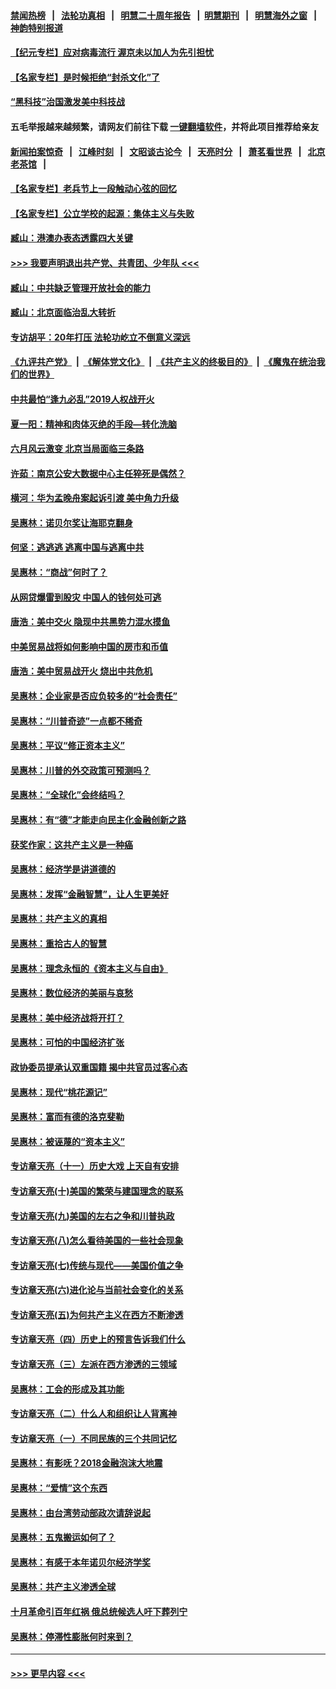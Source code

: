 #### [禁闻热榜](热点新闻.md?=0)  &nbsp;&nbsp;|&nbsp;&nbsp; [法轮功真相](https://github.com/gfw-breaker/truth/blob/master/README.md?=0) &nbsp;&nbsp;|&nbsp;&nbsp; [明慧二十周年报告](https://github.com/gfw-breaker/mh-reports/blob/master/README.md?=0) &nbsp;&nbsp;|&nbsp;&nbsp;[明慧期刊](https://github.com/gfw-breaker/mh-qikan) &nbsp;&nbsp;|&nbsp;&nbsp; [明慧海外之窗](https://github.com/gfw-breaker/mh-news/blob/master/README.md?=0) &nbsp;&nbsp;|&nbsp;&nbsp; [神韵特别报道](https://github.com/gfw-breaker/mh-news/blob/master/shenyun.md?=0)
#### [【纪元专栏】应对病毒流行 渥京未以加人为先引担忧](../pages/nsc423/n11875714.md?t=02241431) 
#### [【名家专栏】是时候拒绝“封杀文化”了](../pages/nsc423/n11814093.md?t=02241431) 
#### [“黑科技”治国激发美中科技战](../pages/nsc423/n11638056.md?t=02241431) 
#### 五毛举报越来越频繁，请网友们前往下载 [一键翻墙软件](https://github.com/gfw-breaker/ssr-accounts)，并将此项目推荐给亲友
#### [新闻拍案惊奇](https://github.com/gfw-breaker/banned-news/blob/master/pages/link4.md) &nbsp;&nbsp;|&nbsp;&nbsp; [江峰时刻](https://github.com/gfw-breaker/banned-news/blob/master/pages/link4.md) &nbsp;&nbsp;|&nbsp;&nbsp; [文昭谈古论今](https://github.com/gfw-breaker/banned-news/blob/master/pages/link4.md) &nbsp;&nbsp;|&nbsp;&nbsp; [天亮时分](https://github.com/gfw-breaker/banned-news/blob/master/pages/link4.md) &nbsp;&nbsp;|&nbsp;&nbsp; [萧茗看世界](https://github.com/gfw-breaker/banned-news/blob/master/pages/link4.md) &nbsp;&nbsp;|&nbsp;&nbsp; [北京老茶馆](https://github.com/gfw-breaker/banned-news/blob/master/pages/link4.md) &nbsp;&nbsp;|&nbsp;&nbsp; 
#### [【名家专栏】老兵节上一段触动心弦的回忆](../pages/nsc423/n11646016.md?t=02241431) 
#### [【名家专栏】公立学校的起源：集体主义与失败](../pages/nsc423/n11601833.md?t=02241431) 
#### [臧山：港澳办表态透露四大关键](../pages/nsc423/n11421628.md?t=02241431) 
#### [>>> 我要声明退出共产党、共青团、少年队 <<<](https://github.com/begood0513/goodnews/blob/master/quit/letter.md) 
#### [臧山：中共缺乏管理开放社会的能力](../pages/nsc423/n11407457.md?t=02241431) 
#### [臧山：北京面临治乱大转折](../pages/nsc423/n11406895.md?t=02241431) 
#### [专访胡平：20年打压 法轮功屹立不倒意义深远](../pages/nsc423/n11398800.md?t=02241431) 
#### [《九评共产党》](https://github.com/begood0513/9ping.md/blob/master/README.md) &nbsp;|&nbsp; [《解体党文化》](../../../../jtdwh.md/blob/master/README.md)  &nbsp;|&nbsp; [《共产主义的终极目的》](../../../../gczydzjmd.md/blob/master/README.md) &nbsp;|&nbsp; [《魔鬼在统治我们的世界》](../../../../mgztzwmdsj.md/blob/master/README.md) 
#### [中共最怕“逢九必乱”2019人权战开火](../pages/nsc423/n11385248.md?t=02241431) 
#### [夏一阳：精神和肉体灭绝的手段—转化洗脑](../pages/nsc423/n11368250.md?t=02241431) 
#### [六月风云激变 北京当局面临三条路](../pages/nsc423/n11313668.md?t=02241431) 
#### [许茹：南京公安大数据中心主任猝死是偶然？](../pages/nsc423/n11064744.md?t=02241431) 
#### [横河：华为孟晚舟案起诉引渡 美中角力升级](../pages/nsc423/n11027230.md?t=02241431) 
#### [吴惠林：诺贝尔奖让海耶克翻身](../pages/nsc423/n10890049.md?t=02241431) 
#### [何坚：逃逃逃 逃离中国与逃离中共](../pages/nsc423/n10592891.md?t=02241431) 
#### [吴惠林：“商战”何时了？](../pages/nsc423/n10573558.md?t=02241431) 
#### [从网贷爆雷到股灾 中国人的钱何处可逃](../pages/nsc423/n10572800.md?t=02241431) 
#### [唐浩：美中交火 隐现中共黑势力混水摸鱼](../pages/nsc423/n10544040.md?t=02241431) 
#### [中美贸易战将如何影响中国的房市和币值](../pages/nsc423/n10543697.md?t=02241431) 
#### [唐浩：美中贸易战开火 烧出中共危机](../pages/nsc423/n10540126.md?t=02241431) 
#### [吴惠林：企业家是否应负较多的“社会责任”](../pages/nsc423/n10535022.md?t=02241431) 
#### [吴惠林：“川普奇迹”一点都不稀奇](../pages/nsc423/n10512808.md?t=02241431) 
#### [吴惠林：平议“修正资本主义”](../pages/nsc423/n10495724.md?t=02241431) 
#### [吴惠林：川普的外交政策可预测吗？](../pages/nsc423/n10462387.md?t=02241431) 
#### [吴惠林：“全球化”会终结吗？](../pages/nsc423/n10452838.md?t=02241431) 
#### [吴惠林：有“德”才能走向民主化金融创新之路](../pages/nsc423/n10432292.md?t=02241431) 
#### [获奖作家：这共产主义是一种癌](../pages/nsc423/n10431541.md?t=02241431) 
#### [吴惠林：经济学是讲道德的](../pages/nsc423/n10398014.md?t=02241431) 
#### [吴惠林：发挥“金融智慧”，让人生更美好](../pages/nsc423/n10375019.md?t=02241431) 
#### [吴惠林：共产主义的真相](../pages/nsc423/n10351394.md?t=02241431) 
#### [吴惠林：重拾古人的智慧](../pages/nsc423/n10337691.md?t=02241431) 
#### [吴惠林：理念永恒的《资本主义与自由》](../pages/nsc423/n10316274.md?t=02241431) 
#### [吴惠林：数位经济的美丽与哀愁](../pages/nsc423/n10292946.md?t=02241431) 
#### [吴惠林：美中经济战将开打？](../pages/nsc423/n10258825.md?t=02241431) 
#### [吴惠林：可怕的中国经济扩张](../pages/nsc423/n10219147.md?t=02241431) 
#### [政协委员提承认双重国籍 揭中共官员过客心态](../pages/nsc423/n10208809.md?t=02241431) 
#### [吴惠林：现代“桃花源记”](../pages/nsc423/n10185234.md?t=02241431) 
#### [吴惠林：富而有德的洛克斐勒](../pages/nsc423/n10142264.md?t=02241431) 
#### [吴惠林：被诬蔑的“资本主义”](../pages/nsc423/n10124816.md?t=02241431) 
#### [专访章天亮（十一）历史大戏 上天自有安排](../pages/nsc423/n10094905.md?t=02241431) 
#### [专访章天亮(十)美国的繁荣与建国理念的联系](../pages/nsc423/n10094899.md?t=02241431) 
#### [专访章天亮(九)美国的左右之争和川普执政](../pages/nsc423/n10094889.md?t=02241431) 
#### [专访章天亮(八)怎么看待美国的一些社会现象](../pages/nsc423/n10094857.md?t=02241431) 
#### [专访章天亮(七)传统与现代——美国价值之争](../pages/nsc423/n10093140.md?t=02241431) 
#### [专访章天亮(六)进化论与当前社会变化的关系](../pages/nsc423/n10092036.md?t=02241431) 
#### [专访章天亮(五)为何共产主义在西方不断渗透](../pages/nsc423/n10083620.md?t=02241431) 
#### [专访章天亮（四）历史上的预言告诉我们什么](../pages/nsc423/n10083606.md?t=02241431) 
#### [专访章天亮（三）左派在西方渗透的三领域](../pages/nsc423/n10081115.md?t=02241431) 
#### [吴惠林：工会的形成及其功能](../pages/nsc423/n10080633.md?t=02241431) 
#### [专访章天亮（二）什么人和组织让人背离神](../pages/nsc423/n10076637.md?t=02241431) 
#### [专访章天亮（一）不同民族的三个共同记忆](../pages/nsc423/n10074188.md?t=02241431) 
#### [吴惠林：有影呒？2018金融泡沫大地震](../pages/nsc423/n10040534.md?t=02241431) 
#### [吴惠林：“爱情”这个东西](../pages/nsc423/n10019423.md?t=02241431) 
#### [吴惠林：由台湾劳动部政次请辞说起](../pages/nsc423/n9979679.md?t=02241431) 
#### [吴惠林：五鬼搬运如何了？](../pages/nsc423/n9925338.md?t=02241431) 
#### [吴惠林：有感于本年诺贝尔经济学奖](../pages/nsc423/n9871883.md?t=02241431) 
#### [吴惠林：共产主义渗透全球](../pages/nsc423/n9812748.md?t=02241431) 
#### [十月革命引百年红祸 俄总统候选人吁下葬列宁](../pages/nsc423/n9810182.md?t=02241431) 
#### [吴惠林：停滞性膨胀何时来到？](../pages/nsc423/n9764136.md?t=02241431) 

----
#### [ >>> 更早内容 <<< ](../indexes/nsc423-earlier.md)
